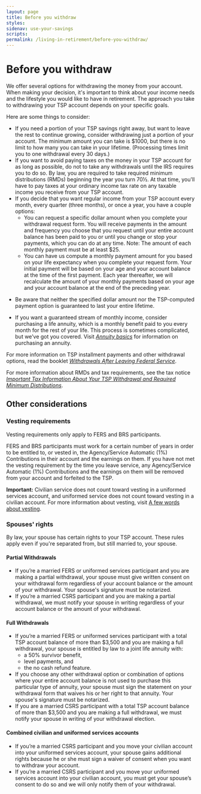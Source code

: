 ```yaml
---
layout: page
title: Before you withdraw
styles:
sidenav: use-your-savings
scripts:
permalink: /living-in-retirement/before-you-withdraw/
---
```


# Before you withdraw


We offer several options for withdrawing the money from your account. When making your decision, it's important to think about your income needs and the lifestyle you would like to have in retirement. The approach you take to withdrawing your TSP account depends on your specific goals.

Here are some things to consider:

+ If you need a portion of your TSP savings right away, but want to leave the rest to continue growing, consider withdrawing just a portion of your account. The minimum amount you can take is $1000, but there is no limit to how many you can take in your lifetime. (Processing times limit you to one withdrawal every 30 days.)
+ If you want to avoid paying taxes on the money in your TSP account for as long as possible, do not to take any withdrawals until the IRS requires you to do so. By law, you are required to take required minimum distributions (RMDs) beginning the year you turn 70½. At that time, you'll have to pay taxes at your ordinary income tax rate on any taxable income you receive from your TSP account.  
+ If you decide that you want regular income from your TSP account every month, every quarter (three months), or once a year, you have a couple options:
  * You can request a specific dollar amount when you complete your withdrawal request form. You will receive payments in the amount and frequency you choose that you request until your entire account balance has been paid to you or until you change or stop your payments, which you can do at any time. Note: The amount of each monthly payment must be at least $25.
  * You can have us compute a monthly payment amount for you based on your life expectancy when you complete your request form. Your initial payment will be based on your age and your account balance at the time of the first payment. Each year thereafter, we will recalculate the amount of your monthly payments based on your age and your account balance at the end of the preceding year.
* Be aware that neither the specified dollar amount nor the TSP-computed payment option is guaranteed to last your entire lifetime.
+ If you want a guaranteed stream of monthly income, consider purchasing a life annuity, which is a monthly benefit paid to you every month for the rest of your life. This process is sometimes complicated, but we’ve got you covered. Visit [*Annuity basics*](#) for information on purchasing an annuity.

For more information on TSP installment payments and other withdrawal options, read the booklet [*Withdrawals After Leaving Federal Service*](/publications/tspbk02.pdf).

For more information about RMDs and tax requirements, see the tax notice [*Important Tax Information About Your TSP Withdrawal and Required Minimum Distributions*](/publications/tsp-775.pdf).

## Other considerations

### Vesting requirements

Vesting requirements only apply to FERS and BRS participants.

FERS and BRS participants must work for a certain number of years in order to be entitled to, or vested in, the Agency/Service Automatic (1%) Contributions in their account and the earnings on them.
If you have not met the vesting requirement by the time you leave service, any Agency/Service Automatic (1%) Contributions and the earnings on them will be removed from your account and forfeited to the TSP.

**Important:** Civilian service does not count toward vesting in a uniformed services account, and uniformed service does not count toward vesting in a civilian account.
For more information about vesting, visit [A few words about vesting](#).

### Spouses' rights

By law, your spouse has certain rights to your TSP account. These rules apply even if you're separated from, but still married to, your spouse.

#### Partial Withdrawals
+ If you’re a married FERS or uniformed services participant and you are making a partial withdrawal, your spouse must give written consent on your withdrawal form regardless of your account balance or the amount of your withdrawal. Your spouse's signature must be notarized.
+ If you’re a married CSRS participant and you are making a partial withdrawal, we must notify your spouse in writing regardless of your account balance or the amount of your withdrawal.

#### Full Withdrawals
+ If you’re a married FERS or uniformed services participant with a total TSP account balance of more than $3,500 and you are making a full withdrawal, your spouse is entitled by law to a joint life annuity with:
  - a 50% survivor benefit,
  - level payments, and
  - the no cash refund feature.
+ If you choose any other withdrawal option or combination of options where your entire account balance is not used to purchase this particular type of annuity, your spouse must sign the statement on your withdrawal form that waives his or her right to that annuity. Your spouse's signature must be notarized.
+ If you are a married CSRS participant with a total TSP account balance of more than $3,500 and you are making a full withdrawal, we must notify your spouse in writing of your withdrawal election.

#### Combined civilian and uniformed services accounts
+ If you’re a married CSRS participant and you move your civilian account into your uniformed services account, your spouse gains additional rights because he or she must sign a waiver of consent when you want to withdraw your account.
+ If you’re a married CSRS participant and you move your uniformed services account into your civilian account, you must get your spouse’s consent to do so and we will only notify them of your withdrawal.
